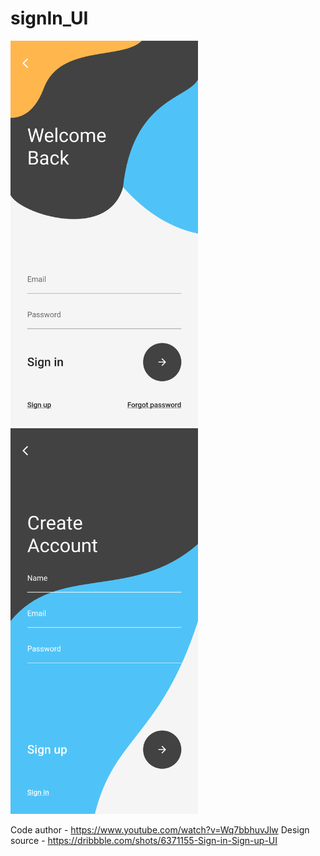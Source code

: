 # signIn_UI

<img src="screenshots/1.png" width="300px">       <img src="screenshots/2.png" width="300px"> 


Code author - https://www.youtube.com/watch?v=Wq7bbhuvJlw
Design source - https://dribbble.com/shots/6371155-Sign-in-Sign-up-UI
